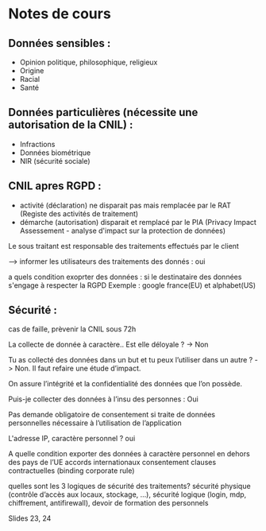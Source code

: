 # Notes de cours 
## Données sensibles :
- Opinion politique, philosophique, religieux
- Origine
- Racial
- Santé

## Données particulières (nécessite une autorisation de la CNIL) :
- Infractions
- Données biométrique
- NIR (sécurité sociale)

## CNIL apres RGPD :
- activité (déclaration) ne disparait pas mais remplacée par le RAT (Registe des activités de traitement)
- démarche (autorisation) disparait et remplacé par le PIA (Privacy Impact Assessement - analyse d'impact sur la protection de données)

Le sous traitant est responsable des traitements effectués par le client

--> informer les utilisateurs des traitements des donnés : oui

a quels condition exoprter des données :
si le destinataire des données s'engage à respecter la RGPD 
Exemple : google france(EU) et alphabet(US)

## Sécurité :
cas de faille, prèvenir la CNIL sous 72h

La collecte de donnée à caractère.. Est elle déloyale ? -> Non

Tu as collecté des données dans un but et tu peux l’utiliser dans un autre ? -> Non. Il faut refaire une étude d’impact. 

On assure l’intégrité et la confidentialité des données que l’on possède.


Puis-je collecter des données à l’insu des personnes : Oui

Pas demande obligatoire de consentement si traite de données personnelles nécessaire à l’utilisation de l’application


L'adresse IP, caractère personnel ? oui


A quelle condition exporter des données à caractère personnel en dehors des pays de l’UE
accords internationaux
consentement
clauses contractuelles (binding corporate rule)



quelles sont les 3 logiques de sécurité des traitements? sécurité physique (contrôle d’accès aux locaux, stockage, …), sécurité logique (login, mdp, chiffrement, antifirewall), devoir de formation des personnels




Slides 23, 24
